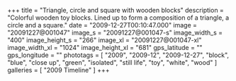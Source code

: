 +++
title = "Triangle, circle and square with wooden blocks"
description = "Colorful wooden toy blocks. Lined up to form a composition of a triangle, a circle and a square."
date = "2009-12-27T00:10:47.000"
image = "20091227@001047"
image_s = "20091227@001047-s"
image_width_s = "400"
image_height_s = "266"
image_xl = "20091227@001047-xl"
image_width_xl = "1024"
image_height_xl = "681"
gps_latitude = ""
gps_longitude = ""
phototags = [ "2009", "2009-12", "2009-12-27", "block", "blue", "close up", "green", "isolated", "still life", "toy", "white", "wood" ]
galleries = [ "2009 Timeline" ]
+++
